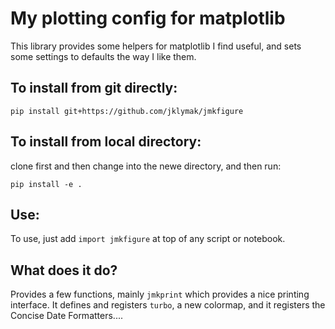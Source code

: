 # My plotting config for matplotlib

This library provides some helpers for matplotlib I find useful, and sets
some settings to defaults the way I like them.  


## To install from git directly:

`pip install git+https://github.com/jklymak/jmkfigure`

## To install from local directory:

clone first and then change into the newe directory, and then run:

`pip install -e .`

## Use:

To use, just add `import jmkfigure` at top of any script or notebook.  

## What does it do?

Provides a few functions, mainly `jmkprint` which provides a nice printing
interface.  It defines and registers `turbo`, a new colormap, and it
registers the Concise Date Formatters....
